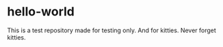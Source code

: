 # hello-world
This is a test repository made for testing only.
And for kitties. Never forget kitties.
